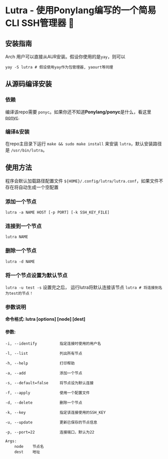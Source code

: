 # Lutra - 使用Ponylang编写的一个简易CLI SSH管理器 🐴 

## 安装指南

Arch 用户可以直接从AUR安装。假设你使用的是`yay`，则可以

`yay -S lutra # 假设使用yay作为包管理器, yaourt等同理`

## 从源码编译安装

### 依赖

编译该repo需要 `ponyc`。如果你还不知道**Ponylang/ponyc**是什么，看这里[ponyc](https://github.com/ponylang/ponyc).

### 编译&安装

在repo主目录下运行 `make && sudo make install` 来安装 `lutra`，默认安装路径是 `/usr/bin/lutra`。

## 使用方法

程序会默认加载路径配置文件 `${HOME}/.config/lutra/lutra.conf`，如果文件不存在将自动生成一个空配置

### 添加一个节点

`lutra -a NAME HOST [-p PORT] [-k SSH_KEY_FILE]`

### 连接到一个节点

`lutra NAME`

### 删除一个节点

`lutra -d NAME`

### 将一个节点设置为默认节点

`lutra -u test -s`
设置完之后， 运行lutra将默认连接该节点
`lutra # 将连接到名为test的节点！`


### 参数说明

**命令格式: lutra [options] [node] [dest]**

#### 参数:

	-i, --identify          指定连接时使用的用户名
	
	-l, --list             	列出所有节点
	
	-h, --help              打印帮助
	
	-a, --add               添加一个节点
	
	-s, --default=false    	将节点设为默认连接
	
	-f, --apply           	使用一个配置文件
	
	-d, --delete            删除一个节点
	
	-k, --key               指定该连接使用的SSH_KEY
	
	-u, --update            更新已保存的节点信息
	
	-p, --port=22           连接端口，默认为22
	
	Args:
   		node    节点名
   		dest    地址
